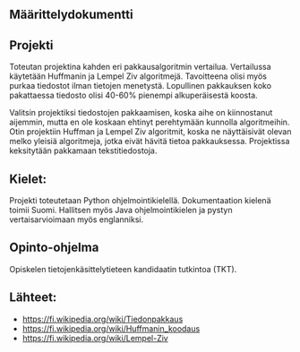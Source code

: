 ## Määrittelydokumentti

## Projekti
Toteutan projektina kahden eri pakkausalgoritmin vertailua. Vertailussa käytetään Huffmanin ja Lempel Ziv algoritmejä. Tavoitteena olisi myös purkaa tiedostot ilman tietojen menetystä. Lopullinen pakkauksen koko pakattaessa tiedosto olisi 40-60% pienempi alkuperäisestä koosta.

Valitsin projektiksi tiedostojen pakkaamisen, koska aihe on kiinnostanut aijemmin, mutta en ole koskaan ehtinyt perehtymään kunnolla algoritmeihin. Otin projektiin Huffman ja Lempel Ziv algoritmit, koska ne näyttäisivät olevan melko yleisiä algoritmeja, jotka eivät hävitä tietoa pakkauksessa. Projektissa keksitytään pakkamaan tekstitiedostoja.

## Kielet:
Projekti toteutetaan Python ohjelmointikielellä. Dokumentaation kielenä toimii Suomi.
Hallitsen myös Java ohjelmointikielen ja pystyn vertaisarvioimaan myös englanniksi.

## Opinto-ohjelma
Opiskelen tietojenkäsittelytieteen kandidaatin tutkintoa (TKT).

## Lähteet:
- https://fi.wikipedia.org/wiki/Tiedonpakkaus
- https://fi.wikipedia.org/wiki/Huffmanin_koodaus
- https://fi.wikipedia.org/wiki/Lempel-Ziv

